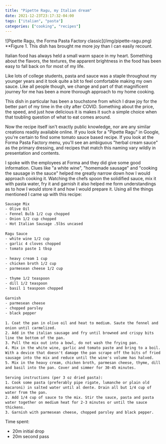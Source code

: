 ```yaml
---
title: "Pipette Ragu, my Italian dream"
date: 2021-12-23T23:17:32-04:00
tags: ["italian", "pasta"]
categories: ["cooking", "recipes"]
---
```


<Picture of Pipette Ragu>
![Pipette Ragu, the Forma Pasta Factory classic](/img/pipette-ragu.png)
**Figure 1. This dish has brought me more joy than I can easily recount.

Italian food has always held a small warm space in my heart. Something about the flavors, the textures, the apparent brightness in the food has been easy to fall back on for most of my life.

Like lots of college students, pasta and sauce was a staple throughout my younger years and it took quite a bit to feel comfortable making my own sauce. Like all people though, we change and part of that magnificent journey for me has been a more thorough approach to my home cooking.

This dish in particular has been a touchstone from which I draw joy for the better part of my time in the city after COVID. Something about the price, the speed, and just how delicious it is makes it such a simple choice when that toubling question of what to eat comes around.

Now the recipe itself isn't exactly public knowledge, nor are any similar creations readily available online. If you look for a "Pipette Ragu" in Google, you're certain to find some tomato sauce based recipe. If you look at the Forma Pasta Factory menu, you'll see an ambiguous "herbal cream sauce" as the primary dressing, and recipes that match this naming vary wildly in presentation and contents.

I spoke with the employees at Forma and they did give some good information. Clues like "a white wine", "homemade sausage" and "cooking the sausage in the sauce" helped me greatly narrow down how I would approach cooking it. Watching the chefs spoon the solidified sauce, mix it with pasta water, fry it and garnish it also helped me form understandings as to how I would store it and how I would prepare it. Using all the things mentioned I came up with this recipe:

```
Sausage Mix
- Olive Oil
- Fennel Bulb 1/2 cup chopped
- Onion 1/2 cup chopped
- Hot Italian Sausage .5lbs uncased

Ragu Sauce
- white wine 1/2 cup
- garlic 4 cloves chopped
- tomato paste 1 tbsp

- heavy cream 1 cup
- chicken broth 1/2 cup
- parmesean cheese 1/2 cup

- thyme 1/2 teaspoon
- dill 1/2 teaspoon
- basil 1 teaspoon chopped

Garnish
- parmesean cheese
- chopped parsley
- black pepper

1. Coat the pan in olive oil and heat to medium. Saute the fennel and onion until carmelized.
2. Add in the italian sausage and fry until browned and crispy bits line the bottom of the pan.
3. Pull the mix out into a bowl, do not wash the frying pan.
4. Mix in the white wine, garlic and tomato paste and bring to a boil. With a device that doesn't damage the pan scrape off the bits of fried sausage into the mix and reduce until the wine's volume has halved.
5. Mix in the heavy cream, chicken broth, parmesan cheese, thyme, dill and basil into the pan. Cover and simmer for 30-45 minutes.

Serving instructions (per 3 oz dried pasta):
1. Cook some pasta (preferably pipe rigate, lumanche or plain old macaroni) in salted water until al dente. Drain all but 1/4 cup of water from the pan.
2. Add 1/4 cup of sauce to the mix. Stir the sauce, pasta and pasta water together on medium heat for 2-3 minutes or until the sauce thickens.
3. Garnish with parmesean cheese, chopped parsley and black pepper.
```

Time spent:
 - 20m initial drop
 - 20m second pass
